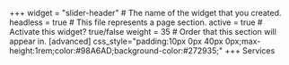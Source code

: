 +++
widget = "slider-header"  # The name of the widget that you created.
headless = true  # This file represents a page section.
active = true  # Activate this widget? true/false
weight = 35  # Order that this section will appear in.
[advanced]
  css_style="padding:10px 0px 40px 0px;max-height:1rem;color:#98A6AD;background-color:#272935;"
+++
Services